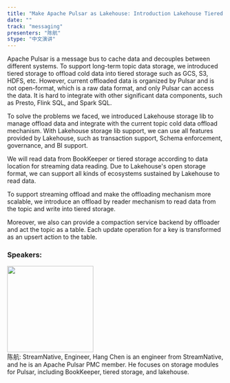 ```yaml
---
title: "Make Apache Pulsar as Lakehouse: Introduction Lakehouse Tiered Storage Integration for Pulsar"
date: "" 
track: "messaging"
presenters: "陈航"
stype: "中文演讲"
---
```

Apache Pulsar is a message bus to cache data and decouples between different systems. To support long-term topic data storage, we introduced tiered storage to offload cold data into tiered storage such as GCS, S3, HDFS, etc. However, current offloaded data is organized by Pulsar and is not open-format, which is a raw data format, and only Pulsar can access the data. It is hard to integrate with other significant data components, such as Presto, Flink SQL, and Spark SQL. 

To solve the problems we faced, we introduced Lakehouse storage lib to manage offload data and integrate with the current topic cold data offload mechanism. With Lakehouse storage lib support, we can use all features provided by Lakehouse, such as transaction support, Schema enforcement, governance, and BI support. 

We will read data from BookKeeper or tiered storage according to data location for streaming data reading. Due to Lakehouse's open storage format, we can support all kinds of ecosystems sustained by Lakehouse to read data.

To support streaming offload and make the offloading mechanism more scalable, we introduce an offload by reader mechanism to read data from the topic and write into tiered storage.

Moreover, we also can provide a compaction service backend by offloader and act the topic as a table. Each update operation for a key is transformed as an upsert action to the table.
 ### Speakers: 
 <img src="images/speaker/1188.png" width="200" /><br>陈航: StreamNative, Engineer, Hang Chen is an engineer from StreamNative, and he is an Apache Pulsar PMC member. He focuses on storage modules for Pulsar, including BookKeeper, tiered storage, and lakehouse.
 